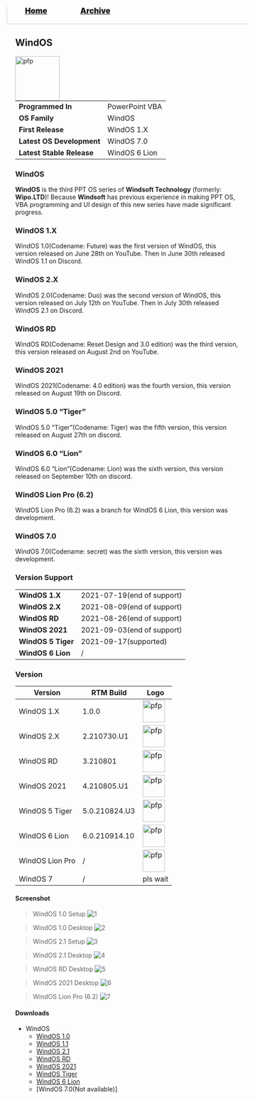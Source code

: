 <blockquote style="background: #0000;border-bottom: 1px solid #B2D2E1;height: 30px;margin: 0 -20px 20px;padding: 0px 20px 9px 40px;">
  <p style=""><a href="https://quintenvandamme.github.io/pptos-wiki/" style="font-size: 17px;font-weight: 900;font-style: normal;text-shadow: rgba(255,255,255,0.9) 0 1px 0;">Home</a>&nbsp;&nbsp;&nbsp;&nbsp;&nbsp;&nbsp;&nbsp;&nbsp;&nbsp;&nbsp;&nbsp;&nbsp;&nbsp;&nbsp;&nbsp;&nbsp;&nbsp;&nbsp;
    <a href="https://quintenvandamme.github.io/pptos-wiki/archive/" style="font-size: 17px;font-weight: 900;font-style: normal;text-shadow: rgba(255,255,255,0.9) 0 1px 0;">Archive</a>
  </p>
</blockquote>

## WindOS

<a>
  <img align="left" height="100" alt="pfp" src="https://user-images.githubusercontent.com/58103738/130485729-625c6986-0365-4286-840c-0641768f069e.png" />
</a>

|                           |                               |
| ------------------------- | ----------------------------- |
| **Programmed In**         | PowerPoint VBA                |
| **OS Family**             | WindOS                        |
| **First Release**         | WindOS 1.X                    |
| **Latest OS Development** | WindOS 7.0                    |
| **Latest Stable Release** | WindOS 6 Lion                 |

### WindOS

**WindOS** is the third PPT OS series of **Windsoft Technology** (formerly: **Wipo.LTD**)! Because **Windsoft** has previous experience in making PPT OS, VBA programming and UI design of this new series have made significant progress.

### WindOS 1.X

WindOS 1.0(Codename: Future) was the first version of WindOS, this version released on June 28th on YouTube. Then in June 30th released WindOS 1.1 on Discord.

### WindOS 2.X

WindOS 2.0(Codename: Duo) was the second version of WindOS, this version released on July 12th on YouTube. Then in July 30th released WindOS 2.1 on Discord.

### WindOS RD

WindOS RD(Codename: Reset Design and 3.0 edition) was the third version, this version released on August 2nd on YouTube.

### WindOS 2021

WindOS 2021(Codename: 4.0 edition) was the fourth version, this version released on August 19th on Discord.

### WindOS 5.0 “Tiger”

WindOS 5.0 “Tiger”(Codename: Tiger) was the fifth version, this version released on August 27th on discord.

### WindOS 6.0 “Lion”

WindOS 6.0 “Lion”(Codename: Lion) was the sixth version, this version released on September 10th on discord.

### WindOS Lion Pro (6.2)

WindOS Lion Pro (6.2) was a branch for WindOS 6 Lion, this version was development.

### WindOS 7.0 

WindOS 7.0(Codename: secret) was the sixth version, this version was development.

### Version Support

|                           |                               |
| ------------------------- | ----------------------------- |
| **WindOS 1.X**            | 2021-07-19(end of support)    |
| **WindOS 2.X**            | 2021-08-09(end of support)    |
| **WindOS RD**             | 2021-08-26(end of support)    |
| **WindOS 2021**           | 2021-09-03(end of support)    |
| **WindOS 5 Tiger**        | 2021-09-17(supported)         |
| **WindOS 6 Lion**        | /        |

### Version

| Version | RTM Build | Logo |
|---------|---|------|
| WindOS 1.X | 1.0.0 | <img align="left" height="50" alt="pfp" src= "https://user-images.githubusercontent.com/86305611/139008214-f44170f7-bfb8-4e18-b283-98c6de87a833.png" /> |
| WindOS 2.X | 2.210730.U1 | <img align="left" height="50" alt="pfp" src= "https://user-images.githubusercontent.com/86305611/139008438-4f50ffd5-77bc-40f9-9b17-1ac4722b3646.png" /> |
| WindOS RD | 3.210801 | <img align="left" height="50" alt="pfp" src= "https://user-images.githubusercontent.com/86305611/139008822-299e14af-d0fd-4e36-9f8b-d63f9b7f2f30.png" /> |
| WindOS 2021 |4.210805.U1　|  <img align="left" height="50" alt="pfp" src= "https://user-images.githubusercontent.com/86305611/139008872-8b1265c5-f31f-4a86-bc20-da0627c878f1.png" /> |
| WindOS 5 Tiger | 5.0.210824.U3 | <img align="left" height="50" alt="pfp" src= "https://user-images.githubusercontent.com/86305611/139009021-cab259d0-c59e-42b2-af6e-1a5719d4cb78.png" /> |
| WindOS 6 Lion | 6.0.210914.10 | <img align="left" height="50" alt="pfp" src= "https://user-images.githubusercontent.com/86305611/139009062-f04e3c7b-8a61-4060-9fd8-44556d2ce223.png" /> |
| WindOS Lion Pro | / | <img align="left" height="50" alt="pfp" src= "https://user-images.githubusercontent.com/86305611/139009581-61731754-d7d7-4579-8acb-e18fbb73de50.png" /> |
| WindOS 7 | / | pls wait |

#### Screenshot

> WindOS 1.0 Setup
![1](https://user-images.githubusercontent.com/58103738/130485926-a91ca18e-3cf6-4618-a285-5a1677953026.png)

> WindOS 1.0 Desktop
![2](https://user-images.githubusercontent.com/58103738/130486073-cb59968c-04c7-4e50-a290-bca69e67d0f1.png)

> WindOS 2.1 Setup
![3](https://user-images.githubusercontent.com/58103738/130486233-4e684ed3-1a39-4762-95e6-3c2f6ab2f340.png)

> WindOS 2.1 Desktop
![4](https://user-images.githubusercontent.com/58103738/130486248-2be9c50f-8337-42cc-8747-e897b4159931.png)

> WindOS RD Desktop
![5](https://user-images.githubusercontent.com/58103738/130486262-df75a88f-d6d1-4013-92f9-e9eacfc900ff.png)

> WindOS 2021 Desktop
![6](https://user-images.githubusercontent.com/58103738/130486276-233d5936-7cc9-4ed0-8504-7f42940edab9.png)

> WindOS Lion Pro (6.2)
![7](https://user-images.githubusercontent.com/86305611/139006602-ef8ac7be-1394-4d8f-8921-51dfdc277088.PNG)


#### Downloads

- WindOS
    - [WindOS 1.0](https://github.com/quintenvandamme/pptos-wiki/raw/gh-pages/files/Wind_OS/WindOS_1.0.pptm)
    - [WindOS 1.1](https://github.com/quintenvandamme/pptos-wiki/raw/gh-pages/files/Wind_OS/WindOS_1.1.ppsm)
    - [WindOS 2.1](https://github.com/quintenvandamme/pptos-wiki/raw/gh-pages/files/Wind_OS/Wind_OS_2.0.pptm)
    - [WindOS RD](https://github.com/quintenvandamme/pptos-wiki/raw/gh-pages/files/Wind_OS/WindOS_RD.pptm)
    - [WindOS 2021](https://github.com/quintenvandamme/pptos-wiki/raw/gh-pages/files/Wind_OS/WindOS_2021.pptm)
    - [WindOS Tiger](https://github.com/quintenvandamme/pptos-wiki/raw/gh-pages/files/Wind_OS/WindOS_Tiger.pptm)
    - [WindOS 6 Lion](https://github.com/quintenvandamme/pptos-wiki/raw/gh-pages/files/Wind_OS/WindOS_6_Lion.pptm)
    - [WindOS 7.0(Not available)]

<body style="background-image: url(https://raw.githubusercontent.com/hexa-one/pptos-wiki/gh-pages/assets/background/background.png);background-repeat: no-repeat;background-attachment: fixed;background-size: cover;">
